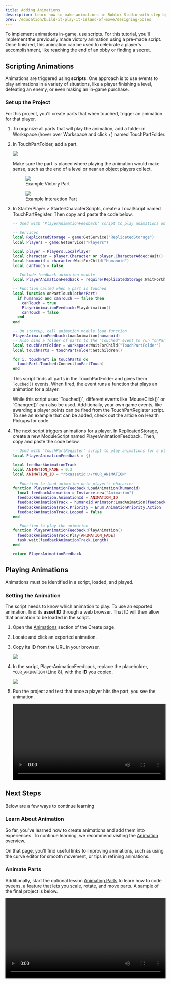```yaml
---
title: Adding Animations
description: Learn how to make animations in Roblox Studio with step by step tutorials in this one hour challenge. Use scripts to add animations into an experience.
prev: /education/build-it-play-it-island-of-move/designing-poses
---
```


To implement animations in-game, use scripts. For this tutorial, you'll implement the previously made victory animation using a pre-made script. Once finished, this animation can be used to celebrate a player's accomplishment, like reaching the end of an obby or finding a secret.

## Scripting Animations

Animations are triggered using **scripts**. One approach is to use events to play animations in a variety of situations, like a player finishing a level, defeating an enemy, or even making an in-game purchase.

### Set up the Project

For this project, you'll create parts that when touched, trigger an animation for that player.

1. To organize all parts that will play the animation, add a folder in Workspace (hover over Workspace and click +) named TouchPartFolder.

2. In TouchPartFolder, add a part.

   <img src="../../assets/education/build-it-play-it-island-of-move-intermediate/bipi_t2_showPartsFolder.png" />

   Make sure the part is placed where playing the animation would make sense, such as the end of a level or near an object players collect.

   <GridContainer numColumns="2">
     <figure>
       <img src="../../assets/education/build-it-play-it-island-of-move-intermediate/bipi_t2_touchedPartExamples_obby.jpg" />
       <figcaption>Example Victory Part</figcaption>
     </figure>
     <figure>
       <img src="../../assets/education/build-it-play-it-island-of-move-intermediate/bipi_t2_touchedPartExamples_treasure.jpg" />
       <figcaption>Example Interaction Part</figcaption>
     </figure>
   </GridContainer>

3. In StarterPlayer > StarterCharacterScripts, create a LocalScript named TouchPartRegister. Then copy and paste the code below.

   ```lua
   -- Used with "PlayerAnimationFeedback" script to play animations on part touches

   -- Services
   local ReplicatedStorage = game:GetService("ReplicatedStorage")
   local Players = game:GetService("Players")

   local player = Players.LocalPlayer
   local character = player.Character or player.CharacterAdded:Wait()
   local humanoid = character:WaitForChild("Humanoid")
   local canTouch = false

   -- Include feedback animation module
   local PlayerAnimationFeedback = require(ReplicatedStorage:WaitForChild("PlayerAnimationFeedback"))

   -- Function called when a part is touched
   local function onPartTouch(otherPart)
     if humanoid and canTouch == false then
       canTouch = true
       PlayerAnimationFeedback:PlayAnimation()
       canTouch = false
     end
   end

   -- On startup, call animation module load function
   PlayerAnimationFeedback:LoadAnimation(humanoid)
   -- Also bind a folder of parts to the "Touched" event to run "onPartTouch()"
   local touchPartFolder = workspace:WaitForChild("TouchPartFolder")
   local touchParts = touchPartFolder:GetChildren()

   for i, touchPart in touchParts do
     touchPart.Touched:Connect(onPartTouch)
   end
   ```

   This script finds all parts in the TouchPartFolder and gives them `Touched()` events. When fired, the event runs a function that plays an animation for a player.

    <Alert severity="info">
    While this script uses `Touched()`, different events like `MouseClick()` or `Changed()` can also be used. Additionally, your own game events, like awarding a player points can be fired from the TouchPartRegister script. To see an example that can be added, check out the article on Health Pickups for code.
    </Alert>

4. The next script triggers animations for a player. In ReplicatedStorage, create a new ModuleScript named PlayerAnimationFeedback. Then, copy and paste the code below.

   ```lua
   -- Used with "TouchPartRegister" script to play animations for a player
   local PlayerAnimationFeedback = {}

   local feedbackAnimationTrack
   local ANIMATION_FADE = 0.3
   local ANIMATION_ID = "rbxassetid://YOUR_ANIMATION"

   -- Function to load animation onto player's character
   function PlayerAnimationFeedback:LoadAnimation(humanoid)
     local feedbackAnimation = Instance.new("Animation")
     feedbackAnimation.AnimationId = ANIMATION_ID
     feedbackAnimationTrack = humanoid.Animator:LoadAnimation(feedbackAnimation)
     feedbackAnimationTrack.Priority = Enum.AnimationPriority.Action
     feedbackAnimationTrack.Looped = false
   end

   -- Function to play the animation
   function PlayerAnimationFeedback:PlayAnimation()
     feedbackAnimationTrack:Play(ANIMATION_FADE)
     task.wait(feedbackAnimationTrack.Length)
   end

   return PlayerAnimationFeedback

   ```

## Playing Animations

Animations must be identified in a script, loaded, and played.

### Setting the Animation

The script needs to know which animation to play. To use an exported animation, find its **asset ID** through a web browser. That ID will then allow that animation to be loaded in the script.

1. Open the <a href="https://www.roblox.com/develop?View=24" target="_blank" rel="noopener">Animations</a> section of the Create page.

2. Locate and click an exported animation.

3. Copy its ID from the URL in your browser.

   <img src="../../assets/education/build-it-play-it-island-of-move-intermediate/ccs2020_t2_exportedAnimationWeb_alt.png" />

4. In the script, PlayerAnimationFeedback, replace the placeholder, `YOUR_ANIMATION` (Line 8), with the **ID** you copied.

   <img src="../../assets/education/build-it-play-it-island-of-move-intermediate/showAnimationIDScript.gif" />

5. Run the project and test that once a player hits the part, you see the animation.

   <video controls src="../../assets/education/build-it-play-it-island-of-move-intermediate/victoryPose_finalSingleObbyExample_web.mp4" width="100%"></video>

## Next Steps

Below are a few ways to continue learning

### Learn About Animation

So far, you've learned how to create animations and add them into experiences. To continue learning, we recommend visiting the [Animation](../../animation/index.md) overview.

On that page, you'll find useful links to improving animations, such as using the curve editor for smooth movement, or tips in refining animations.

### Animate Parts

Additionally, start the optional lesson [Animating Parts](../../education/build-it-play-it-island-of-move/animating-parts.md) to learn how to code tweens, a feature that lets you scale, rotate, and move parts. A sample of the final project is below.

<video controls src="../../assets/education/build-it-play-it-island-of-move-intermediate/exampleProject_tweeningButtonDoor.mp4" width="100%"></video>
